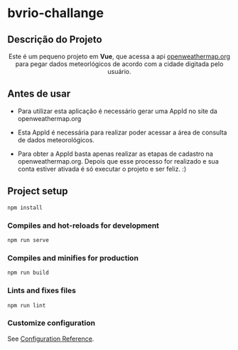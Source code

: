 # bvrio-challange

## Descrição do Projeto
<p align="center">Este é um pequeno projeto em <strong>Vue</strong>, que acessa a api <span> <a href='https://openweathermap.org/'>openweathermap.org</a></span> para pegar dados meteorlógicos de acordo com a cidade digitada pelo usuário.</p>

## Antes de usar
* <p>Para utilizar esta aplicação é necessário gerar uma AppId no site da openweathermap.org</p>
* <p>Esta AppId é necessária para realizar poder acessar a área de consulta de dados meteorológicos.</p>
* <p>Para obter a AppId basta apenas realizar as etapas de cadastro na openweathermap.org. Depois que esse processo for realizado e sua conta estiver ativada é só executar o projeto e ser feliz. :)</p>

## Project setup
```
npm install
```

### Compiles and hot-reloads for development
```
npm run serve
```

### Compiles and minifies for production
```
npm run build
```

### Lints and fixes files
```
npm run lint
```

### Customize configuration
See [Configuration Reference](https://cli.vuejs.org/config/).
